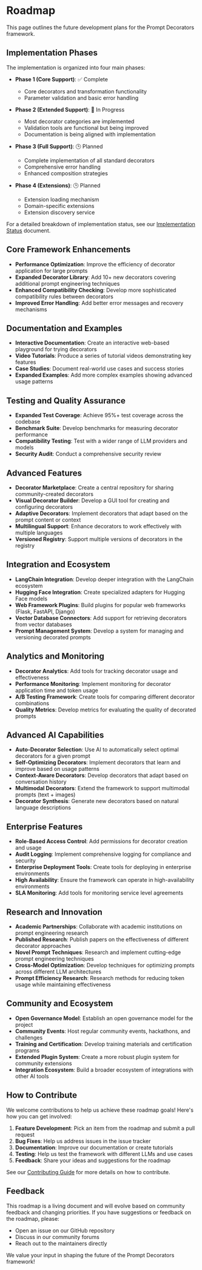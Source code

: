 # Roadmap

This page outlines the future development plans for the Prompt Decorators framework.

## Implementation Phases

The implementation is organized into four main phases:

- **Phase 1 (Core Support)**: ✅ Complete
  - Core decorators and transformation functionality
  - Parameter validation and basic error handling

- **Phase 2 (Extended Support)**: 🔄 In Progress
  - Most decorator categories are implemented
  - Validation tools are functional but being improved
  - Documentation is being aligned with implementation

- **Phase 3 (Full Support)**: 🕒 Planned
  - Complete implementation of all standard decorators
  - Comprehensive error handling
  - Enhanced composition strategies

- **Phase 4 (Extensions)**: 🕒 Planned
  - Extension loading mechanism
  - Domain-specific extensions
  - Extension discovery service

For a detailed breakdown of implementation status, see our [Implementation Status](implementation-status.md) document.

## Core Framework Enhancements

- **Performance Optimization**: Improve the efficiency of decorator application for large prompts
- **Expanded Decorator Library**: Add 10+ new decorators covering additional prompt engineering techniques
- **Enhanced Compatibility Checking**: Develop more sophisticated compatibility rules between decorators
- **Improved Error Handling**: Add better error messages and recovery mechanisms

## Documentation and Examples

- **Interactive Documentation**: Create an interactive web-based playground for trying decorators
- **Video Tutorials**: Produce a series of tutorial videos demonstrating key features
- **Case Studies**: Document real-world use cases and success stories
- **Expanded Examples**: Add more complex examples showing advanced usage patterns

## Testing and Quality Assurance

- **Expanded Test Coverage**: Achieve 95%+ test coverage across the codebase
- **Benchmark Suite**: Develop benchmarks for measuring decorator performance
- **Compatibility Testing**: Test with a wider range of LLM providers and models
- **Security Audit**: Conduct a comprehensive security review

## Advanced Features

- **Decorator Marketplace**: Create a central repository for sharing community-created decorators
- **Visual Decorator Builder**: Develop a GUI tool for creating and configuring decorators
- **Adaptive Decorators**: Implement decorators that adapt based on the prompt content or context
- **Multilingual Support**: Enhance decorators to work effectively with multiple languages
- **Versioned Registry**: Support multiple versions of decorators in the registry

## Integration and Ecosystem

- **LangChain Integration**: Develop deeper integration with the LangChain ecosystem
- **Hugging Face Integration**: Create specialized adapters for Hugging Face models
- **Web Framework Plugins**: Build plugins for popular web frameworks (Flask, FastAPI, Django)
- **Vector Database Connectors**: Add support for retrieving decorators from vector databases
- **Prompt Management System**: Develop a system for managing and versioning decorated prompts

## Analytics and Monitoring

- **Decorator Analytics**: Add tools for tracking decorator usage and effectiveness
- **Performance Monitoring**: Implement monitoring for decorator application time and token usage
- **A/B Testing Framework**: Create tools for comparing different decorator combinations
- **Quality Metrics**: Develop metrics for evaluating the quality of decorated prompts

## Advanced AI Capabilities

- **Auto-Decorator Selection**: Use AI to automatically select optimal decorators for a given prompt
- **Self-Optimizing Decorators**: Implement decorators that learn and improve based on usage patterns
- **Context-Aware Decorators**: Develop decorators that adapt based on conversation history
- **Multimodal Decorators**: Extend the framework to support multimodal prompts (text + images)
- **Decorator Synthesis**: Generate new decorators based on natural language descriptions

## Enterprise Features

- **Role-Based Access Control**: Add permissions for decorator creation and usage
- **Audit Logging**: Implement comprehensive logging for compliance and security
- **Enterprise Deployment Tools**: Create tools for deploying in enterprise environments
- **High Availability**: Ensure the framework can operate in high-availability environments
- **SLA Monitoring**: Add tools for monitoring service level agreements

## Research and Innovation

- **Academic Partnerships**: Collaborate with academic institutions on prompt engineering research
- **Published Research**: Publish papers on the effectiveness of different decorator approaches
- **Novel Prompt Techniques**: Research and implement cutting-edge prompt engineering techniques
- **Cross-Model Optimization**: Develop techniques for optimizing prompts across different LLM architectures
- **Prompt Efficiency Research**: Research methods for reducing token usage while maintaining effectiveness

## Community and Ecosystem

- **Open Governance Model**: Establish an open governance model for the project
- **Community Events**: Host regular community events, hackathons, and challenges
- **Training and Certification**: Develop training materials and certification programs
- **Extended Plugin System**: Create a more robust plugin system for community extensions
- **Integration Ecosystem**: Build a broader ecosystem of integrations with other AI tools

## How to Contribute

We welcome contributions to help us achieve these roadmap goals! Here's how you can get involved:

1. **Feature Development**: Pick an item from the roadmap and submit a pull request
2. **Bug Fixes**: Help us address issues in the issue tracker
3. **Documentation**: Improve our documentation or create tutorials
4. **Testing**: Help us test the framework with different LLMs and use cases
5. **Feedback**: Share your ideas and suggestions for the roadmap

See our [Contributing Guide](contributing.md) for more details on how to contribute.

## Feedback

This roadmap is a living document and will evolve based on community feedback and changing priorities. If you have suggestions or feedback on the roadmap, please:

- Open an issue on our GitHub repository
- Discuss in our community forums
- Reach out to the maintainers directly

We value your input in shaping the future of the Prompt Decorators framework!
